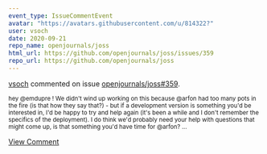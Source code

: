 ```yaml
---
event_type: IssueCommentEvent
avatar: "https://avatars.githubusercontent.com/u/814322?"
user: vsoch
date: 2020-09-21
repo_name: openjournals/joss
html_url: https://github.com/openjournals/joss/issues/359
repo_url: https://github.com/openjournals/joss
---
```


<a href='https://github.com/vsoch' target='_blank'>vsoch</a> commented on issue <a href='https://github.com/openjournals/joss/issues/359' target='_blank'>openjournals/joss#359</a>.

<small>hey @emdupre ! We didn't wind up working on this because @arfon had too many pots in the fire (is that how they say that?) - but if a development version is something you'd be interested in, I'd be happy to try and help again (it's been a while and I don't remember the specifics of the deployment). I do think we'd probably need your help with questions that might come up, is that something you'd have time for @arfon? ...</small>

<a href='https://github.com/openjournals/joss/issues/359' target='_blank'>View Comment</a>